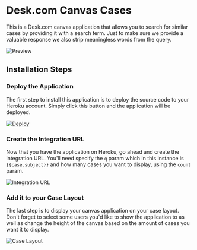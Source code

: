 # Desk.com Canvas Cases
This is a Desk.com canvas application that allows you to search for similar cases by providing it with a search term. Just to make sure we provide a valuable response we also strip meaningless words from the query.

![Preview](https://api.monosnap.com/rpc/file/download?id=98nqH5pOz9D8X1tCRcus4AiFqFtWyj)

## Installation Steps
### Deploy the Application
The first step to install this application is to deploy the source code to your Heroku account. Simply click this button and the application will be deployed.

[![Deploy](https://www.herokucdn.com/deploy/button.png)](https://heroku.com/deploy?template=https%3A%2F%2Fgithub.com%2Fdesklabs%2Fcanvas-cases)

### Create the Integration URL
Now that you have the application on Heroku, go ahead and create the integration URL. You'll need specify the `q` param which in this instance is `{{case.subject}}` and how many cases you want to display, using the `count` param.

![Integration URL](https://api.monosnap.com/rpc/file/download?id=y9BAMKxUCqJSNIdfjSeURTbJWgmxbO)

### Add it to your Case Layout
The last step is to display your canvas application on your case layout. Don't forget to select some users you'd like to show the application to as well as change the height of the canvas based on the amount of cases you want it to display.

![Case Layout](https://api.monosnap.com/rpc/file/download?id=FDuRbDKOHbw8wnTb0ujnYHlxDB0wMD)
